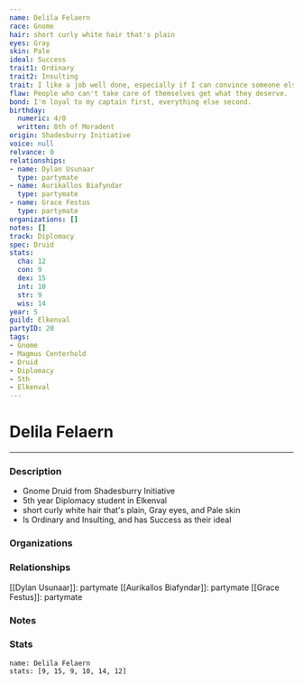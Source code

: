 ```yaml
---
name: Delila Felaern
race: Gnome
hair: short curly white hair that's plain
eyes: Gray
skin: Pale
ideal: Success
trait1: Ordinary
trait2: Insulting
trait: I like a job well done, especially if I can convince someone else to do it.
flaw: People who can't take care of themselves get what they deserve.
bond: I'm loyal to my captain first, everything else second.
birthday:
  numeric: 4/8
  written: 8th of Moradent
origin: Shadesburry Initiative
voice: null
relvance: 0
relationships:
- name: Dylan Usunaar
  type: partymate
- name: Aurikallos Biafyndar
  type: partymate
- name: Grace Festus
  type: partymate
organizations: []
notes: []
track: Diplomacy
spec: Druid
stats:
  cha: 12
  con: 9
  dex: 15
  int: 10
  str: 9
  wis: 14
year: 5
guild: Elkenval
partyID: 20
tags:
- Gnome
- Magmus Centerhold
- Druid
- Diplomacy
- 5th
- Elkenval
---
```

# Delila Felaern
---
### Description
- Gnome Druid from Shadesburry Initiative
- 5th year Diplomacy student in Elkenval
- short curly white hair that's plain, Gray eyes, and Pale skin
- Is Ordinary and Insulting, and has Success as their ideal

### Organizations

### Relationships
[[Dylan Usunaar]]: partymate
[[Aurikallos Biafyndar]]: partymate
[[Grace Festus]]: partymate

### Notes

### Stats
```statblock
name: Delila Felaern
stats: [9, 15, 9, 10, 14, 12]
```